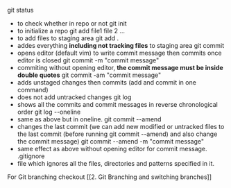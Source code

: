 git status
- to check whether in repo or not
git init 
- to initialize a repo
git add file1 file 2 ... 
- to add files to staging area
git add . 
- addes everything **including not tracking files** to staging area
git commit 
- opens editor (default vim) to write commit message then commits once editor is closed
git commit -m "commit message" 
- commiting without opening editor, **the commit message must be inside double quotes**
git commit -am "commit message"
- adds unstaged changes then commits (add and commit in one command)
- does not add untracked changes
git log 
- shows all the commits and commit messages in reverse chronological order
git log --oneline 
- same as above but in oneline.
git commit --amend 
- changes the last commit (we can add new modified or untracked files to the last commit (before running git commit --amend) and also change the commit message)
git commit --amend -m "commit message" 
- same effect as above without opening editor for commit message.
.gitignore 
- file which ignores all the files, directories and patterns specified in it.

For Git branching checkout [[2. Git Branching and switching branches]]
